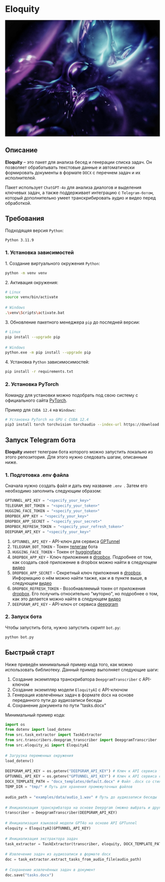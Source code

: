 # Eloquity

![alt text](assets/img1.jpg)

## Описание

**Eloquity** – это пакет для анализа бесед и генерации списка задач. Он позволяет обрабатывать текстовые данные и автоматически формировать документы в формате `DOCX` с перечнем задач и их исполнителей.

Пакет использует `ChatGPT-4o` для анализа диалогов и выделения ключевых задач, а также поддерживает интеграцию с `Telegram-ботом`, который дополнительно умеет транскрибировать аудио и видео перед обработкой.

## Требования
Подходящяя версия `Python`:
```sh
Python 3.11.9
```

### 1. Установка зависимостей
1\. Создание виртуального окружения `Python`:
```sh
python -m venv venv
```
2\. Активация окружения:
```sh
# Linux
source venv/bin/activate

# Windows
.\venv\Scripts\activate.bat
```

3\. Обновление пакетного менеджера `pip` до последней версии:
```sh
# Linux
pip install --upgrade pip

# Windows
python.exe -m pip install --upgrade pip
```

4\. Установка `Python` зависимосимостей:
```sh
pip install -r requirements.txt
```
### 2. Установка PyTorch
Команду для установки можно подобрать под свою систему с официального сайта [PyTorch](https://pytorch.org/get-started/locally/).

Пример для `CUDA 12.4` на `Windows`: 
```sh
# Установка PyTorch на GPU с CUDA 12.4
pip3 install torch torchvision torchaudio --index-url https://download.pytorch.org/whl/cu124
```

## Запуск Telegram бота
**Eloquity** имеет телеграм бота которого можно запустить локально из этого репозитория. Для этого нужно следовать шагам, описанным ниже.
### 1. Подготовка .env файла
Сначала нужно создать файл и дать ему название `.env `. Затем его необходимо заполнить следующим образом:
```py
GPTUNNEL_API_KEY = "<specify_your_key>"
TELEGRAM_BOT_TOKEN = "<specify_your_token>"
HUGGING_FACE_TOKEN = "<specify_your_token>"
DROPBOX_APP_KEY = "<specify_your_key>"
DROPBOX_APP_SECRET = "<specify_your_secret>"
DROPBOX_REFRESH_TOKEN = "<specify_your_refresh_token>"
DEEPGRAM_API_KEY = "<specify_your_key>"
```

1. `GPTUNNEL_API_KEY` - API-ключ для сервиса [GPTunnel](https://gptunnel.ru/)
2. `TELEGRAM_BOT_TOKEN` - Токен [телегам](https://web.telegram.org/) бота
3. `HUGGING_FACE_TOKEN` - Токен от [huggingface](https://huggingface.co/)
4. `DROPBOX_APP_KEY` - Ключ приложения в [dropbox](https://www.dropbox.com/). Подробнее от том, как создать своё приложение в dropbox можно найти в следующем [видео](https://www.youtube.com/watch?v=cj7A-CjL-wI)
5. `DROPBOX_APP_SECRET` - Секретный ключ приложения в [dropbox](https://www.dropbox.com/). Информацию о нём можно найти также, как и в пункте выше, в следующем [видео](https://www.youtube.com/watch?v=cj7A-CjL-wI) 
6. `DROPBOX_REFRESH_TOKEN` - Возобнавляемый токен от приложения [dropbox](https://www.dropbox.com/). Его получить относительно "муторно", но подробнее о том, как это делается можно найте в следующем [видео](https://www.youtube.com/watch?v=y0tBLoSfjxc)
7. `DEEPGRAM_API_KEY` - API-ключ от сервиса [deepgram](https://deepgram.com/)

### 2. Запуск бота
Чтобы запустить бота, нужно запустить скрипт `bot.py`:
```sh
python bot.py
```

## Быстрый старт
Ниже приведён минимальный пример кода того, как можно использовать библиотеку.
Данный пример выполняет следующие шаги:

1. Создание экземпляра транскрибатора `DeepgramTranscriber` с API-ключом
2. Создание экземпляр модели `EloquityAI` с API-ключом
3. Генерация извлечённых задач в формате docx на основе переданного пути до аудиозаписи беседы
4. Сохранение документа по пути "tasks.docx"

Минимальный пример кода:
```py
import os
from dotenv import load_dotenv
from src.task_extractor import TaskExtractor
from src.transcribers.deepgram_transcriber import DeepgramTranscriber
from src.eloquity_ai import EloquityAI

# Загрузка переменных окружения
load_dotenv()

DEEPGRAM_API_KEY = os.getenv("DEEPGRAM_API_KEY") # Ключ к API сервиса транскрибации https://deepgram.com/
GPTUNNEL_API_KEY = os.getenv("GPTUNNEL_API_KEY") # Ключ к API сервиса с языковами моделями https://gptunnel.ru/
DOCX_TEMPLATE_PATH = "docx_templates/default.docx" # Файл .docx со стилями форматирования 
TEMP_DIR = "tmp/" # Путь для хранения промежуточных файлов

audio_path = "examples/data/audio_1.wav" # Путь до аудиозаписи беседы

# Инициализация транскрибатора на основе Deepgram (можно выбрать и другой транскрибатор, сейчас реализованно 6 различных вариантов, см. "src/transcribers/")
transcriber = DeepgramTranscriber(DEEPGRAM_API_KEY)

# Инициализация языковой модели GPT4o на основе API GPTunnel
eloquity = EloquityAI(GPTUNNEL_API_KEY)

# Инициализация экстрактора задач
task_extractor = TaskExtractor(transcriber, eloquity, DOCX_TEMPLATE_PATH, TEMP_DIR)

# Извлечение задач из аудиозаписи в формате docx
doc = task_extractor.extract_tasks_from_audio_file(audio_path)

# Сохранение извлечённых задач в документ
doc.save("tasks.docx")
```